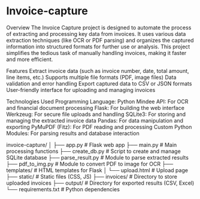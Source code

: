 # Invoice-capture
Overview
The Invoice Capture project is designed to automate the process of extracting and processing key data from invoices. It uses various data extraction techniques (like OCR or PDF parsing) and organizes the captured information into structured formats for further use or analysis. This project simplifies the tedious task of manually handling invoices, making it faster and more efficient.

Features
Extract invoice data (such as invoice number, date, total amount, line items, etc.)
Supports multiple file formats (PDF, image files)
Data validation and error handling
Export captured data to CSV or JSON formats
User-friendly interface for uploading and managing invoices

Technologies Used
Programming Language: Python
Mindee API: For OCR and financial document processing
Flask: For building the web interface
Werkzeug: For secure file uploads and handling
SQLite3: For storing and managing the extracted invoice data
Pandas: For data manipulation and exporting
PyMuPDF (Fitz): For PDF reading and processing
Custom Python Modules: For parsing results and database interaction

invoice-capture/
│
├── app.py                    # Flask web app
├── main.py                   # Main processing functions
├── create_db.py              # Script to create and manage SQLite database
├── parse_result.py           # Module to parse extracted results
├── pdf_to_img.py             # Module to convert PDF to image for OCR
├── templates/                # HTML templates for Flask
│   └── upload.html           # Upload page
├── static/                   # Static files (CSS, JS)
├── invoices/                 # Directory to store uploaded invoices
├── output/                   # Directory for exported results (CSV, Excel)
└── requirements.txt          # Python dependencies
